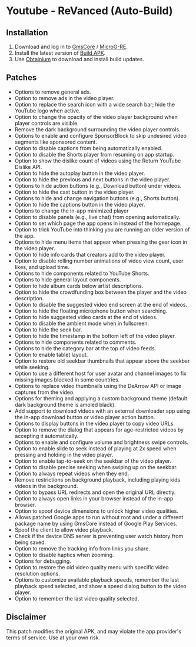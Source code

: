 # Youtube - ReVanced (Auto-Build)

## Installation
1. Download and log in to [GmsCore](https://github.com/ReVanced/GmsCore/releases/latest) / [MicroG-RE](https://github.com/WSTxda/MicroG-RE).
2. Install the latest version of [Build APK](https://github.com/MentalBlank/YouTube-Revanced/releases/latest).
3. Use [Obtainium](https://github.com/ImranR98/Obtainium) to download and install build updates.

## Patches
 - Options to remove general ads.
 - Option to remove ads in the video player.
 - Option to replace the search icon with a wide search bar; hide the YouTube logo when active.
 - Option to change the opacity of the video player background when player controls are visible.
 - Remove the dark background surrounding the video player controls.
 - Options to enable and configure SponsorBlock to skip undesired video segments like sponsored content.
 - Option to disable captions from being automatically enabled.
 - Option to disable the Shorts player from resuming on app startup.
 - Option to show the dislike count of videos using the Return YouTube Dislike API.
 - Option to hide the autoplay button in the video player.
 - Option to hide the previous and next buttons in the video player.
 - Options to hide action buttons (e.g., Download button) under videos.
 - Option to hide the cast button in the video player.
 - Options to hide and change navigation buttons (e.g., Shorts button).
 - Option to hide the captions button in the video player.
 - Options to change the in-app minimized player
 - Option to disable panels (e.g., live chat) from opening automatically.
 - Option to set which page the app opens in instead of the homepage.
 - Option to trick YouTube into thinking you are running an older version of the app.
 - Options to hide menu items that appear when pressing the gear icon in the video player.
 - Option to hide info cards that creators add to the video player.
 - Option to disable rolling number animations of video view count, user likes, and upload time.
 - Options to hide components related to YouTube Shorts.
 - Options to hide general layout components.
 - Option to hide album cards below artist descriptions.
 - Option to hide the crowdfunding box between the player and the video description.
 - Option to disable the suggested video end screen at the end of videos.
 - Option to hide the floating microphone button when searching.
 - Option to hide suggested video cards at the end of videos.
 - Option to disable the ambient mode when in fullscreen.
 - Option to hide the seek bar.
 - Option to hide the timestamp in the bottom left of the video player.
 - Options to hide components related to comments.
 - Options to hide the category bar at the top of video feeds.
 - Option to enable tablet layout.
 - Option to restore old seekbar thumbnails that appear above the seekbar while seeking.
 - Option to use a different host for user avatar and channel images to fix missing images blocked in some countries.
 - Options to replace video thumbnails using the DeArrow API or image captures from the video.
 - Options for theming and applying a custom background theme (default dark background theme is amoled black).
 - Add support to download videos with an external downloader app using the in-app download button or video player action button.
 - Options to display buttons in the video player to copy video URLs.
 - Option to remove the dialog that appears for age-restricted videos by accepting it automatically.
 - Options to enable and configure volume and brightness swipe controls.
 - Option to enable slide to seek instead of playing at 2x speed when pressing and holding in the video player.
 - Option to enable tap-to-seek on the seekbar of the video player.
 - Option to disable precise seeking when swiping up on the seekbar.
 - Option to always repeat videos when they end.
 - Remove restrictions on background playback, including playing kids videos in the background.
 - Option to bypass URL redirects and open the original URL directly.
 - Option to always open links in your browser instead of the in-app browser.
 - Option to spoof device dimensions to unlock higher video qualities.
 - Allows patched Google apps to run without root and under a different package name by using GmsCore instead of Google Play Services.
 - Spoof the client to allow video playback.
 - Check if the device DNS server is preventing user watch history from being saved.
 - Option to remove the tracking info from links you share.
 - Option to disable haptics when zooming.
 - Options for debugging.
 - Option to restore the old video quality menu with specific video resolution options.
 - Options to customize available playback speeds, remember the last playback speed selected, and show a speed dialog button to the video player.
 - Option to remember the last video quality selected.

## Disclaimer
This patch modifies the original APK, and may violate the app provider's terms of service. Use at your own risk.


